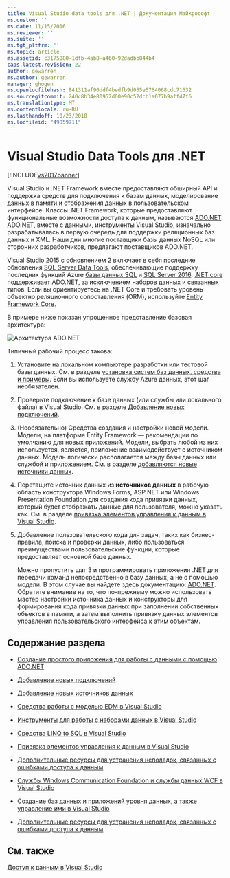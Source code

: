 ```yaml
---
title: Visual Studio data tools для .NET | Документация Майкрософт
ms.custom: ''
ms.date: 11/15/2016
ms.reviewer: ''
ms.suite: ''
ms.tgt_pltfrm: ''
ms.topic: article
ms.assetid: c3175080-1dfb-4ab8-a460-92dadbb844b4
caps.latest.revision: 22
author: gewarren
ms.author: gewarren
manager: ghogen
ms.openlocfilehash: 841311af90ddf4bedfb9d055e5764068cdc71632
ms.sourcegitcommit: 240c8b34e80952d00e90c52dcb1a077b9aff47f6
ms.translationtype: MT
ms.contentlocale: ru-RU
ms.lasthandoff: 10/23/2018
ms.locfileid: "49859711"
---
```

# <a name="visual-studio-data-tools-for-net"></a>Visual Studio Data Tools для .NET
[!INCLUDE[vs2017banner](../includes/vs2017banner.md)]

Visual Studio и .NET Framework вместе предоставляют обширный API и поддержка средств для подключения к базам данных, моделирование данных в памяти и отображения данных в пользовательском интерфейсе.  Классы .NET Framework, которые предоставляют функциональные возможности доступа к данным, называются [ADO.NET](https://msdn.microsoft.com/library/e80y5yhx\(v=vs.110\).aspx). ADO.NET, вместе с данными, инструменты Visual Studio, изначально разрабатывалась в первую очередь для поддержки реляционных баз данных и XML. Наши дни многие поставщики базы данных NoSQL или сторонних разработчиков, предлагают поставщиков ADO.NET.  
  
 Visual Studio 2015 с обновлением 2 включает в себя последние обновления [SQL Server Data Tools](https://msdn.microsoft.com/library/hh272686\(v=vs.103\).aspx), обеспечивающие поддержку последних функций Azure [базы данных SQL](https://azure.microsoft.com/en-us/services/sql-database/) и [SQL Server 2016](https://www.microsoft.com/en-us/server-cloud/products/sql-server-2016/). [.NET core](https://www.dotnetfoundation.org/netcore) поддерживает ADO.NET, за исключением наборов данных и связанных типов. Если вы ориентируетесь на .NET Core и требовать уровень объектно реляционного сопоставления (ORM), используйте [Entity Framework Core](https://msdn.microsoft.com/data/ef.aspx).  
  
 В примере ниже показан упрощенное представление базовая архитектура:  
  
 ![Архитектура ADO.NET](../data-tools/media/raddata-ado-net-architecture-diagram.png "raddata схема архитектуры ADO.NET")  
  
 Типичный рабочий процесс такова:  
  
1. Установите на локальном компьютере разработки или тестовой базы данных. См. в разделе [установка систем баз данных, средства и примеры](../data-tools/installing-database-systems-tools-and-samples.md). Если вы используете службу Azure данных, этот шаг необязателен.  
  
2. Проверьте подключение к базе данных (или службы или локального файла) в Visual Studio. См. в разделе [Добавление новых подключений](../data-tools/add-new-connections.md).  
  
3. (Необязательно) Средства создания и настройки новой модели. Модели, на платформе Entity Framework — рекомендации по умолчанию для новых приложений. Модели, выбрать любой из них используется, является, приложение взаимодействует с источником данных. Модель логически располагается между базы данных или службой и приложением.  См. в разделе [добавляются новые источники данных](../data-tools/add-new-data-sources.md).  
  
4. Перетащите источник данных из **источников данных** в рабочую область конструктора Windows Forms, ASP.NET или Windows Presentation Foundation для создания кода привязки данных, который будет отображать данные для пользователя, можно указать как. См. в разделе [привязка элементов управления к данным в Visual Studio](../data-tools/bind-controls-to-data-in-visual-studio.md).  
  
5. Добавление пользовательского кода для задач, таких как бизнес-правила, поиска и проверки данных, либо пользоваться преимуществами пользовательские функции, которые предоставляет основной базе данных.  
  
   Можно пропустить шаг 3 и программировать приложения .NET для передачи команд непосредственно в базу данных, а не с помощью модели. В этом случае вы найдете здесь документацию: [ADO.NET](https://msdn.microsoft.com/library/e80y5yhx\(v=vs.110\).aspx). Обратите внимание на то, что по-прежнему можно использовать мастер настройки источника данных и конструкторы для формирования кода привязки данных при заполнении собственных объектов в памяти, а затем выполнить привязку данных элементов управления пользовательского интерфейса к этим объектам.  
  
## <a name="in-this-section"></a>Содержание раздела  
  
-   [Создание простого приложения для работы с данными с помощью ADO.NET](../data-tools/create-a-simple-data-application-by-using-adonet.md)  
  
-   [Добавление новых подключений](../data-tools/add-new-connections.md)  
  
-   [Добавление новых источников данных](../data-tools/add-new-data-sources.md)  
  
-   [Средства работы с моделью EDM в Visual Studio](../data-tools/entity-data-model-tools-in-visual-studio.md)  
  
-   [Инструменты для работы с наборами данных в Visual Studio](../data-tools/dataset-tools-in-visual-studio.md)  
  
-   [Средства LINQ to SQL в Visual Studio](../data-tools/linq-to-sql-tools-in-visual-studio2.md)  
  
-   [Привязка элементов управления к данным в Visual Studio](../data-tools/bind-controls-to-data-in-visual-studio.md)  
  
-   [Дополнительные ресурсы для устранения неполадок, связанных с ошибками доступа к данным](../data-tools/additional-resources-for-troubleshooting-data-access-errors.md)  
  
-   [Службы Windows Communication Foundation и службы данных WCF в Visual Studio](../data-tools/windows-communication-foundation-services-and-wcf-data-services-in-visual-studio.md)  
  
-   [Создание баз данных и приложений уровня данных, а также управление ими в Visual Studio](../data-tools/creating-and-managing-databases-and-data-tier-applications-in-visual-studio.md)  
  
-   [Дополнительные ресурсы для устранения неполадок, связанных с ошибками доступа к данным](../data-tools/additional-resources-for-troubleshooting-data-access-errors.md)  
  
## <a name="see-also"></a>См. также  
 [Доступ к данным в Visual Studio](../data-tools/accessing-data-in-visual-studio.md)







